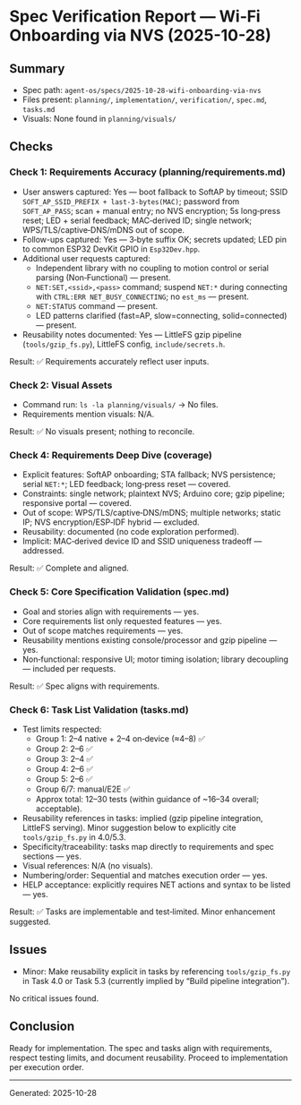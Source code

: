 # Spec Verification Report — Wi‑Fi Onboarding via NVS (2025-10-28)

## Summary
- Spec path: `agent-os/specs/2025-10-28-wifi-onboarding-via-nvs`
- Files present: `planning/`, `implementation/`, `verification/`, `spec.md`, `tasks.md`
- Visuals: None found in `planning/visuals/`

## Checks

### Check 1: Requirements Accuracy (planning/requirements.md)
- User answers captured: Yes — boot fallback to SoftAP by timeout; SSID `SOFT_AP_SSID_PREFIX + last-3-bytes(MAC)`; password from `SOFT_AP_PASS`; scan + manual entry; no NVS encryption; 5s long‑press reset; LED + serial feedback; MAC‑derived ID; single network; WPS/TLS/captive‑DNS/mDNS out of scope.
- Follow-ups captured: Yes — 3‑byte suffix OK; secrets updated; LED pin to common ESP32 DevKit GPIO in `Esp32Dev.hpp`.
- Additional user requests captured:
  - Independent library with no coupling to motion control or serial parsing (Non‑Functional) — present.
  - `NET:SET,<ssid>,<pass>` command; suspend `NET:*` during connecting with `CTRL:ERR NET_BUSY_CONNECTING`; no `est_ms` — present.
  - `NET:STATUS` command — present.
  - LED patterns clarified (fast=AP, slow=connecting, solid=connected) — present.
- Reusability notes documented: Yes — LittleFS gzip pipeline (`tools/gzip_fs.py`), LittleFS config, `include/secrets.h`.

Result: ✅ Requirements accurately reflect user inputs.

### Check 2: Visual Assets
- Command run: `ls -la planning/visuals/` → No files.
- Requirements mention visuals: N/A.

Result: ✅ No visuals present; nothing to reconcile.

### Check 4: Requirements Deep Dive (coverage)
- Explicit features: SoftAP onboarding; STA fallback; NVS persistence; serial `NET:*`; LED feedback; long‑press reset — covered.
- Constraints: single network; plaintext NVS; Arduino core; gzip pipeline; responsive portal — covered.
- Out of scope: WPS/TLS/captive‑DNS/mDNS; multiple networks; static IP; NVS encryption/ESP‑IDF hybrid — excluded.
- Reusability: documented (no code exploration performed).
- Implicit: MAC‑derived device ID and SSID uniqueness tradeoff — addressed.

Result: ✅ Complete and aligned.

### Check 5: Core Specification Validation (spec.md)
- Goal and stories align with requirements — yes.
- Core requirements list only requested features — yes.
- Out of scope matches requirements — yes.
- Reusability mentions existing console/processor and gzip pipeline — yes.
- Non‑functional: responsive UI; motor timing isolation; library decoupling — included per requests.

Result: ✅ Spec aligns with requirements.

### Check 6: Task List Validation (tasks.md)
- Test limits respected:
  - Group 1: 2–4 native + 2–4 on‑device (≈4–8) ✅
  - Group 2: 2–6 ✅
  - Group 3: 2–4 ✅
  - Group 4: 2–6 ✅
  - Group 5: 2–6 ✅
  - Group 6/7: manual/E2E ✅
  - Approx total: 12–30 tests (within guidance of ~16–34 overall; acceptable).
- Reusability references in tasks: implied (gzip pipeline integration, LittleFS serving). Minor suggestion below to explicitly cite `tools/gzip_fs.py` in 4.0/5.3.
- Specificity/traceability: tasks map directly to requirements and spec sections — yes.
- Visual references: N/A (no visuals).
- Numbering/order: Sequential and matches execution order — yes.
- HELP acceptance: explicitly requires NET actions and syntax to be listed — yes.

Result: ✅ Tasks are implementable and test‑limited. Minor enhancement suggested.

## Issues
- Minor: Make reusability explicit in tasks by referencing `tools/gzip_fs.py` in Task 4.0 or Task 5.3 (currently implied by “Build pipeline integration”).

No critical issues found.

## Conclusion
Ready for implementation. The spec and tasks align with requirements, respect testing limits, and document reusability. Proceed to implementation per execution order.

***

Generated: 2025-10-28
